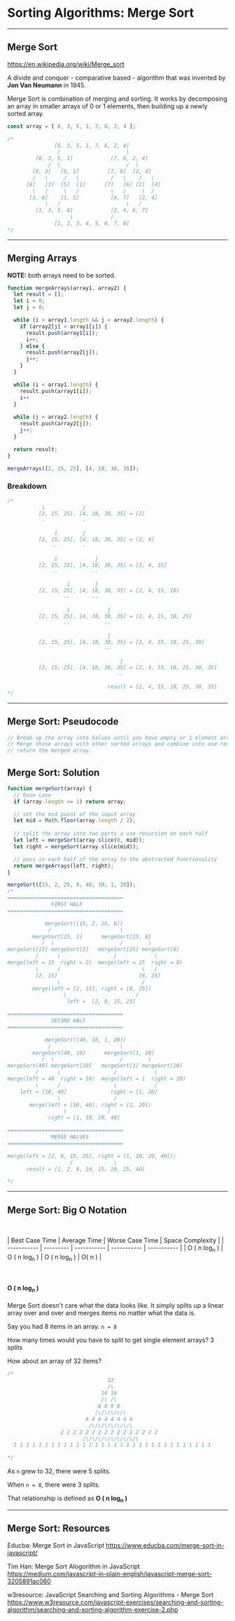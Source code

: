 # Sorting Algorithms: Merge Sort

---

## Merge Sort

<https://en.wikipedia.org/wiki/Merge_sort>

A divide and conquer - comparative based - algorithm that was invented by **Jon Van Neumann** in 1945.

Merge Sort is combination of merging and sorting. It works by decomposing an array in smaller arrays of 0 or 1 elements, then building up a newly sorted array.

```js
const array = [ 8, 3, 5, 1, 7, 6, 2, 4 ];

/*
               [8, 3, 5, 1, 7, 6, 2, 4]
                /                     \
         [8, 3, 5, 1]            [7, 6, 2, 4]
             /  \                     /  \
        [8, 3]   [5, 1]         [7, 6]  [2, 4]
        /   \     /   \          /   \    /   \
      [8]   [3]  [5]  [1]      [7]   [6] [2]  [4]
        \   /     \   /          \   /     \  /
       [3, 8]    [1, 5]          [6, 7]   [2, 4]
            \   /                     \   /
         [1, 3, 5, 8]            [2, 4, 6, 7]
                    \            /
               [1, 2, 3, 4, 5, 6, 7, 8]
*/

```

---

## Merging Arrays

**NOTE:** both arrays need to be sorted.

```js
function mergeArrays(array1, array2) {
  let result = [];
  let i = 0;
  let j = 0;

  while (i < array1.length && j < array2.length) {
    if (array2[j] > array1[i]) {
      result.push(array1[i]);
      i++;
    } else {
      result.push(array2[j]);
      j++;
    }
  }

  while (i < array1.length) {
    result.push(array1[i]);
    i++
  }
  
  while (j < array2.length) {
    result.push(array2[j]);
    j++;
  }

  return result;
}

mergeArrays([2, 15, 25], [4, 18, 30, 35]);
```

### Breakdown

```js
/*
           i            j
          [2, 15, 25], [4, 18, 30, 35] = [2]
           -            -

               i        j
          [2, 15, 25], [4, 18, 30, 35] = [2, 4]
              --        -

               i            j
          [2, 15, 25], [4, 18, 30, 35] = [2, 4, 15]
              --           --

                   i        j
          [2, 15, 25], [4, 18, 30, 35] = [2, 4, 15, 18]
                  --       --

                   i            j
          [2, 15, 25], [4, 18, 30, 35] = [2, 4, 15, 18, 25]
                  --           --

                                j
          [2, 15, 25], [4, 18, 30, 35] = [2, 4, 15, 18, 25, 30]
                               --

                                    j
          [2, 15, 25], [4, 18, 30, 35] = [2, 4, 15, 18, 25, 30, 35]
                                   --

                                result = [2, 4, 15, 18, 25, 30, 35]
*/
```

---

## Merge Sort: Pseudocode

```js
// Break up the array into halves until you have empty or 1 element arrays
// Merge those arrays with other sorted arrays and combine into one result.
// return the merged array.
```

## Merge Sort: Solution

```js
function mergeSort(array) {
  // base case
  if (array.length <= 1) return array;

  // set the mid point of the input array
  let mid = Math.floor(array.length / 2);
  
  // split the array into two parts a use recursion on each half
  let left = mergeSort(array.slice(0, mid));
  let right = mergeSort(array.slice(mid));

  // pass in each half of the array to the abstracted functionality
  return mergeArrays(left, right);
}
```

```js
mergeSort([15, 2, 25, 8, 40, 10, 1, 20]);
/*
=====================================
              FIRST HALF
=====================================

            mergeSort([15, 2, 25, 8])
             /                      \
        mergeSort[15, 2]      mergeSort[25, 8]
           /  \                     /        \
mergeSort[15] mergeSort[2]   mergeSort[25] mergeSort[8]
         /      \                 /            \
merge(left = 15  right = 2)  merge(left = 25  right = 8)
         \      /                          \   /
         [2, 15]                          [8, 25]
                \                          /
        merge(left = [2, 15], right = [8, 25])
                  \                      /
                   left =  [2, 8, 15, 25]

=====================================
              SECOND HALF
=====================================

            mergeSort([40, 10, 1, 20])
             /                      \
        mergeSort[40, 10]      mergeSort[1, 20]
           /  \                     /        \
mergeSort[40] mergeSort[10]   mergeSort[1] mergeSort[20]
         /      \                 /            \
merge(left = 40  right = 10)  merge(left = 1  right = 20)
         \      /                 \            /
    left = [10, 40]              right = [1, 20]
                \                 /
       merge(left = [10, 40], right = [1, 20])
                  \             /
             right = [1, 10, 20, 40]

=====================================
              MERGE HALVES
=====================================

merge(left = [2, 8, 15, 25], right = [1, 10, 20, 40]);
                    /             \
      result = [1, 2, 8, 10, 15, 20, 25, 40]

*/
```

---

## Merge Sort: Big O Notation

</br>

| Best Case Time | Average Time | Worse Case Time | Space Complexity |
| ----------- | --------- | ----------- | ----------- | ----------- |
| O ( n log<sub>n</sub> ) | O ( n log<sub>n</sub> ) | O ( n log<sub>n</sub> ) | O( n ) |

</br>

#### O ( n log<sub>n</sub> )

Merge Sort doesn't care what the data looks like. It simply splits up a linear array over and over and merges items no matter what the data is.

Say you had 8 items in an array.
`n = 8`

How many times would you have to split to get single element arrays?
3 splits

How about an array of 32 items?

```js
/*
                                32
                                /\
                              16 16
                              /\ /\
                             8 8 8 8
                            /\/\/\/\/\
                         4 4 4 4 4 4 4 4
                          /\/\/\/\/\/\/\
                 2 2 2 2 2 2 2 2 2 2 2 2 2 2 2 2
                        /\/\/\/\/\/\/\/\/\
  1 1 1 1 1 1 1 1 1 1 1 1 1 1 1 1 1 1 1 1 1 1 1 1 1 1 1 1 1 1 1 1

*/
```

As `n` grew to 32, there were 5 splits.

When `n = 8`, there were 3 splits.

That relationship is defined as **O ( n log<sub>n</sub> )**

---

## Merge Sort: Resources

Educba: Merge Sort in JavaScript
<https://www.educba.com/merge-sort-in-javascript/>

Tim Han: Merge Sort Alogorithm in JavaScript
<https://medium.com/javascript-in-plain-english/javascript-merge-sort-3205891ac060>

w3resource: JavaScript Searching and Sorting Algorithms - Merge Sort
<https://www.w3resource.com/javascript-exercises/searching-and-sorting-algorithm/searching-and-sorting-algorithm-exercise-2.php>